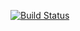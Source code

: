[![Build Status](https://travis-ci.org/Mebrihit-Siem/SPR_CSE110_LAB5.svg?branch=master)](https://travis-ci.org/Mebrihit-Siem/SPR_CSE110_LAB5)
